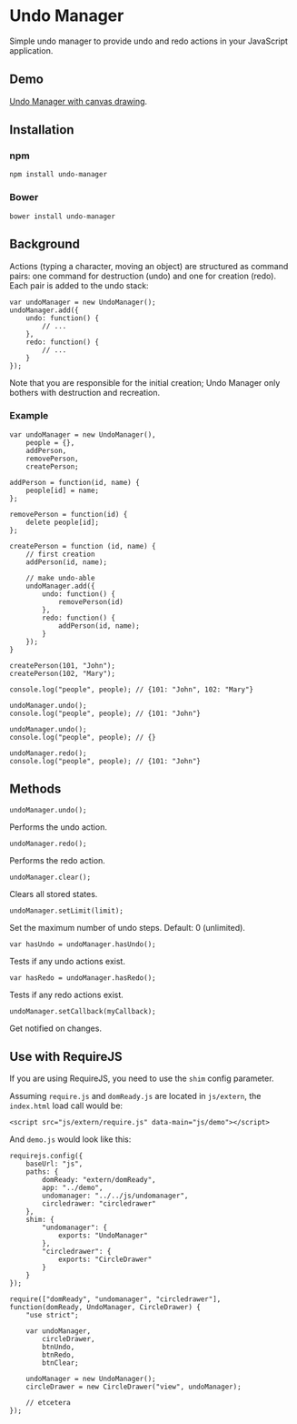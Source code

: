 # Undo Manager

Simple undo manager to provide undo and redo actions in your JavaScript application.


## Demo
[Undo Manager with  canvas drawing](http://arthurclemens.github.com/Javascript-Undo-Manager/).


## Installation

### npm

`npm install undo-manager`

### Bower

`bower install undo-manager`


## Background

Actions (typing a character, moving an object) are structured as command pairs: one command for destruction (undo)  and one for creation (redo). Each pair is added to the undo stack:

    var undoManager = new UndoManager();
    undoManager.add({
        undo: function() {
            // ...
        },
        redo: function() {
            // ...
        }
    });

Note that you are responsible for the initial creation; Undo Manager only bothers with destruction and recreation.

### Example

    var undoManager = new UndoManager(),
        people = {},
        addPerson,
        removePerson,
        createPerson;        

    addPerson = function(id, name) {
        people[id] = name;
    };

    removePerson = function(id) {
        delete people[id];
    };

    createPerson = function (id, name) {
        // first creation
        addPerson(id, name);

        // make undo-able
        undoManager.add({
            undo: function() {
                removePerson(id)
            },
            redo: function() {
                addPerson(id, name);
            }
        });
    }
    
    createPerson(101, "John");
    createPerson(102, "Mary");
    
    console.log("people", people); // {101: "John", 102: "Mary"} 
    
    undoManager.undo();
    console.log("people", people); // {101: "John"} 
    
    undoManager.undo();
    console.log("people", people); // {} 
    
    undoManager.redo();
    console.log("people", people); // {101: "John"}



## Methods

    undoManager.undo();

Performs the undo action.


    undoManager.redo();

Performs the redo action.


    undoManager.clear();

Clears all stored states.


	undoManager.setLimit(limit);

Set the maximum number of undo steps. Default: 0 (unlimited).


	var hasUndo = undoManager.hasUndo();

Tests if any undo actions exist.


    var hasRedo = undoManager.hasRedo();

Tests if any redo actions exist.


	undoManager.setCallback(myCallback);

Get notified on changes.






## Use with RequireJS

If you are using RequireJS, you need to use the ``shim`` config parameter.

Assuming ``require.js`` and ``domReady.js`` are located in ``js/extern``, the ``index.html`` load call would be:

    <script src="js/extern/require.js" data-main="js/demo"></script>

And ``demo.js`` would look like this:

    requirejs.config({
        baseUrl: "js",
        paths: {
            domReady: "extern/domReady",
            app: "../demo",
            undomanager: "../../js/undomanager",
            circledrawer: "circledrawer"
        },
        shim: {
            "undomanager": {
                exports: "UndoManager"
            },
            "circledrawer": {
                exports: "CircleDrawer"
            }
        }
    });

    require(["domReady", "undomanager", "circledrawer"], function(domReady, UndoManager, CircleDrawer) {
        "use strict";

        var undoManager,
            circleDrawer,
            btnUndo,
            btnRedo,
            btnClear;

        undoManager = new UndoManager();
        circleDrawer = new CircleDrawer("view", undoManager);
        
        // etcetera
    });

